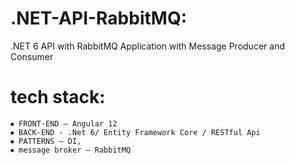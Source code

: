 # .NET-API-RabbitMQ:

.NET 6 API with RabbitMQ
Application with Message Producer and Consumer

# tech stack:

    ⦁ FRONT-END – Angular 12
    ⦁ BACK-END - .Net 6/ Entity Framework Core / RESTful Api
    ⦁ PATTERNS – DI, 
    ⦁ message broker – RabbitMQ 

